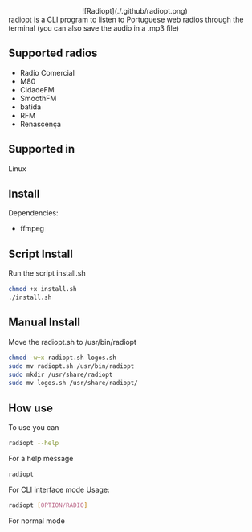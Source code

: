 <div align="center">
![Radiopt](./.github/radiopt.png)
</div>
radiopt is a CLI program to listen to Portuguese web radios through the terminal (you can also save the audio in a .mp3 file)

## Supported radios

* Radio Comercial
* M80
* CidadeFM
* SmoothFM
* batida
* RFM
* Renascença

## Supported in
Linux

## Install
Dependencies:

* ffmpeg

## Script Install
Run the script install.sh

```bash
chmod +x install.sh
./install.sh
```

## Manual Install
Move the radiopt.sh to /usr/bin/radiopt

```bash
chmod -w+x radiopt.sh logos.sh
sudo mv radiopt.sh /usr/bin/radiopt
sudo mkdir /usr/share/radiopt
sudo mv logos.sh /usr/share/radiopt/
```

## How use
To use you can
```bash
radiopt --help
```
For a help message
```bash
radiopt
```
For CLI interface mode
Usage:
```bash
radiopt [OPTION/RADIO]
```
For normal mode
